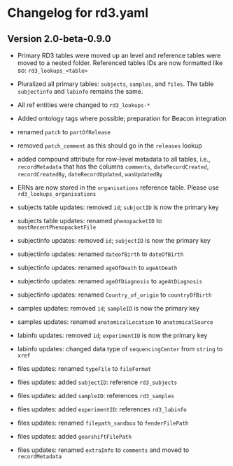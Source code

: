 # Changelog for rd3.yaml

## Version 2.0-beta-0.9.0

- Primary RD3 tables were moved up an level and reference tables were moved to a nested folder. Referenced tables IDs are now formatted like so: `rd3_lookups_<table>`
- Pluralized all primary tables: `subjects`, `samples`, and `files`. The table `subjectinfo` and `labinfo` remains the same.
- All ref entities were changed to `rd3_lookups-*`
- Added ontology tags where possible; preparation for Beacon integration
- renamed `patch` to `partOfRelease`
- removed `patch_comment` as this should go in the `releases` lookup
- added compound attribute for row-level metadata to all tables, i.e., `recordMetadata` that has
the columns `comments`, `dateRecordCreated`, `recordCreatedBy`, `dateRecordUpdated`, `wasUpdatedBy`
- ERNs are now stored in the `organisations` reference table. Please use `rd3_lookups_organisations`

- subjects table updates: removed `id`; `subjectID` is now the primary key
- subjects table updates: renamed `phenopacketID` to `mostRecentPhenopacketFile`

- subjectinfo updates: removed `id`; `subjectID` is now the primary key
- subjectinfo updates: renamed `dateofBirth` to `dateOfBirth`
- subjectinfo updates: renamed `ageOfDeath` to `ageAtDeath`
- subjectinfo updates: renamed `ageOfDiagnosis` to `ageAtDiagnosis`
- subjectinfo updates: renamed `Country_of_origin` to `countryOfBirth`

- samples updates: removed `id`; `sampleID` is now the primary key
- samples updates: renamed `anatomicalLocation` to `anatomicalSource`

- labinfo updates: removed `id`; `experimentID` is now the primary key
- labinfo updates: changed data type of `sequencingCenter` from `string` to `xref`

- files updates: renamed `typeFile` to `fileFormat`
- files updates: added `subjectID`: reference `rd3_subjects`
- files updates: added `sampleID`: references `rd3_samples`
- files updates: added `experimentID`: references `rd3_labinfo`
- files updates: renamed `filepath_sandbox` to `fenderFilePath`
- files updates: added `gearshiftFilePath`
- files updates: renamed `extraInfo` to `comments` and moved to `recordMetadata`
  